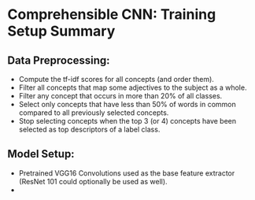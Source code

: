 # Comprehensible CNN: Training Setup Summary

## Data Preprocessing:
- Compute the tf-idf scores for all concepts (and order them).
- Filter all concepts that map some adjectives to the subject as a whole.
- Filter any concept that occurs in more than 20% of all classes.
- Select only concepts that have less than 50% of words in common compared to all previously selected concepts.
- Stop selecting concepts when the top 3 (or 4) concepts  have been selected as top descriptors of a label class.

## Model Setup:
- Pretrained VGG16 Convolutions used as the base feature extractor (ResNet 101 could optionally be used as well).
- 
